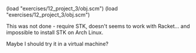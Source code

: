 (load "exercises/12_project_3/obj.scm")
(load "exercises/12_project_3/obj.scm")

This was not done - require STK, doesn't seems to work with Racket... and impossible to install STK on Arch Linux.

Maybe I should try it in a virtual machine?
